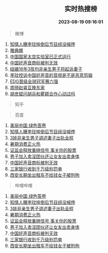 <div align="center"><h2>实时热搜榜</h2><h4>2023-08-19 09:16:01</h4></div>

> 微博  

1. [知情人曝李玟摔倒后节目组没喊停](https://s.weibo.com/weibo?q=%23%E7%9F%A5%E6%83%85%E4%BA%BA%E6%9B%9D%E6%9D%8E%E7%8E%9F%E6%91%94%E5%80%92%E5%90%8E%E8%8A%82%E7%9B%AE%E7%BB%84%E6%B2%A1%E5%96%8A%E5%81%9C%23&t=31&band_rank=1&Refer=top)<br />
2. [雅典娜](https://s.weibo.com/weibo?q=%E9%9B%85%E5%85%B8%E5%A8%9C&t=31&band_rank=2&Refer=top)<br />
3. [中国国家太空实验室已正式运行](https://s.weibo.com/weibo?q=%23%E4%B8%AD%E5%9B%BD%E5%9B%BD%E5%AE%B6%E5%A4%AA%E7%A9%BA%E5%AE%9E%E9%AA%8C%E5%AE%A4%E5%B7%B2%E6%AD%A3%E5%BC%8F%E8%BF%90%E8%A1%8C%23&t=31&band_rank=3&Refer=top)<br />
4. [中国好声音商标被判无效](https://s.weibo.com/weibo?q=%23%E4%B8%AD%E5%9B%BD%E5%A5%BD%E5%A3%B0%E9%9F%B3%E5%95%86%E6%A0%87%E8%A2%AB%E5%88%A4%E6%97%A0%E6%95%88%23&t=31&band_rank=4&Refer=top)<br />
5. [结婚16年3孩均非亲生男子将起诉妻子](https://s.weibo.com/weibo?q=%23%E7%BB%93%E5%A9%9A16%E5%B9%B43%E5%AD%A9%E5%9D%87%E9%9D%9E%E4%BA%B2%E7%94%9F%E7%94%B7%E5%AD%90%E5%B0%86%E8%B5%B7%E8%AF%89%E5%A6%BB%E5%AD%90%23&t=31&band_rank=5&Refer=top)<br />
6. [李玟控诉中国好声音的音频是不是恶意剪辑](https://s.weibo.com/weibo?q=%23%E6%9D%8E%E7%8E%9F%E6%8E%A7%E8%AF%89%E4%B8%AD%E5%9B%BD%E5%A5%BD%E5%A3%B0%E9%9F%B3%E7%9A%84%E9%9F%B3%E9%A2%91%E6%98%AF%E4%B8%8D%E6%98%AF%E6%81%B6%E6%84%8F%E5%89%AA%E8%BE%91%23&t=31&band_rank=6&Refer=top)<br />
7. [EDG晋级全球冠军赛六强](https://s.weibo.com/weibo?q=%23EDG%E6%99%8B%E7%BA%A7%E5%85%A8%E7%90%83%E5%86%A0%E5%86%9B%E8%B5%9B%E5%85%AD%E5%BC%BA%23&t=31&band_rank=7&Refer=top)<br />
8. [周琦赵睿互换东家](https://s.weibo.com/weibo?q=%23%E5%91%A8%E7%90%A6%E8%B5%B5%E7%9D%BF%E4%BA%92%E6%8D%A2%E4%B8%9C%E5%AE%B6%23&t=31&band_rank=8&Refer=top)<br />
9. [胡彦斌问胡兵和瞿颖合作心动过吗](https://s.weibo.com/weibo?q=%23%E8%83%A1%E5%BD%A6%E6%96%8C%E9%97%AE%E8%83%A1%E5%85%B5%E5%92%8C%E7%9E%BF%E9%A2%96%E5%90%88%E4%BD%9C%E5%BF%83%E5%8A%A8%E8%BF%87%E5%90%97%23&t=31&band_rank=9&Refer=top)<br />

> 知乎  


> 百度  

1. [美丽中国 绿色答卷](https://www.baidu.com/s?wd=%E7%BE%8E%E4%B8%BD%E4%B8%AD%E5%9B%BD+%E7%BB%BF%E8%89%B2%E7%AD%94%E5%8D%B7&sa=fyb_news&rsv_dl=fyb_news)<br />
2. [知情人曝李玟摔倒后节目组没喊停](https://www.baidu.com/s?wd=%E7%9F%A5%E6%83%85%E4%BA%BA%E6%9B%9D%E6%9D%8E%E7%8E%9F%E6%91%94%E5%80%92%E5%90%8E%E8%8A%82%E7%9B%AE%E7%BB%84%E6%B2%A1%E5%96%8A%E5%81%9C&sa=fyb_news&rsv_dl=fyb_news)<br />
3. [3娃非亲生男子讲述妻子出轨全程](https://www.baidu.com/s?wd=3%E5%A8%83%E9%9D%9E%E4%BA%B2%E7%94%9F%E7%94%B7%E5%AD%90%E8%AE%B2%E8%BF%B0%E5%A6%BB%E5%AD%90%E5%87%BA%E8%BD%A8%E5%85%A8%E7%A8%8B&sa=fyb_news&rsv_dl=fyb_news)<br />
4. [暑期消费正火热](https://www.baidu.com/s?wd=%E6%9A%91%E6%9C%9F%E6%B6%88%E8%B4%B9%E6%AD%A3%E7%81%AB%E7%83%AD&sa=fyb_news&rsv_dl=fyb_news)<br />
5. [证监会释放重磅信号 事关你的股票](https://www.baidu.com/s?wd=%E8%AF%81%E7%9B%91%E4%BC%9A%E9%87%8A%E6%94%BE%E9%87%8D%E7%A3%85%E4%BF%A1%E5%8F%B7+%E4%BA%8B%E5%85%B3%E4%BD%A0%E7%9A%84%E8%82%A1%E7%A5%A8&sa=fyb_news&rsv_dl=fyb_news)<br />
6. [男子加入卖淫团伙还让女友出卖身体](https://www.baidu.com/s?wd=%E7%94%B7%E5%AD%90%E5%8A%A0%E5%85%A5%E5%8D%96%E6%B7%AB%E5%9B%A2%E4%BC%99%E8%BF%98%E8%AE%A9%E5%A5%B3%E5%8F%8B%E5%87%BA%E5%8D%96%E8%BA%AB%E4%BD%93&sa=fyb_news&rsv_dl=fyb_news)<br />
7. [中国好声音商标被判无效](https://www.baidu.com/s?wd=%E4%B8%AD%E5%9B%BD%E5%A5%BD%E5%A3%B0%E9%9F%B3%E5%95%86%E6%A0%87%E8%A2%AB%E5%88%A4%E6%97%A0%E6%95%88&sa=fyb_news&rsv_dl=fyb_news)<br />
8. [三家银行收到千万级别罚单](https://www.baidu.com/s?wd=%E4%B8%89%E5%AE%B6%E9%93%B6%E8%A1%8C%E6%94%B6%E5%88%B0%E5%8D%83%E4%B8%87%E7%BA%A7%E5%88%AB%E7%BD%9A%E5%8D%95&sa=fyb_news&rsv_dl=fyb_news)<br />
9. [西安长期坐出租车不给钱女子被刑拘](https://www.baidu.com/s?wd=%E8%A5%BF%E5%AE%89%E9%95%BF%E6%9C%9F%E5%9D%90%E5%87%BA%E7%A7%9F%E8%BD%A6%E4%B8%8D%E7%BB%99%E9%92%B1%E5%A5%B3%E5%AD%90%E8%A2%AB%E5%88%91%E6%8B%98&sa=fyb_news&rsv_dl=fyb_news)<br />

> 哔哩哔哩  

1. [美丽中国 绿色答卷](https://www.baidu.com/s?wd=%E7%BE%8E%E4%B8%BD%E4%B8%AD%E5%9B%BD+%E7%BB%BF%E8%89%B2%E7%AD%94%E5%8D%B7&sa=fyb_news&rsv_dl=fyb_news)<br />
2. [知情人曝李玟摔倒后节目组没喊停](https://www.baidu.com/s?wd=%E7%9F%A5%E6%83%85%E4%BA%BA%E6%9B%9D%E6%9D%8E%E7%8E%9F%E6%91%94%E5%80%92%E5%90%8E%E8%8A%82%E7%9B%AE%E7%BB%84%E6%B2%A1%E5%96%8A%E5%81%9C&sa=fyb_news&rsv_dl=fyb_news)<br />
3. [3娃非亲生男子讲述妻子出轨全程](https://www.baidu.com/s?wd=3%E5%A8%83%E9%9D%9E%E4%BA%B2%E7%94%9F%E7%94%B7%E5%AD%90%E8%AE%B2%E8%BF%B0%E5%A6%BB%E5%AD%90%E5%87%BA%E8%BD%A8%E5%85%A8%E7%A8%8B&sa=fyb_news&rsv_dl=fyb_news)<br />
4. [暑期消费正火热](https://www.baidu.com/s?wd=%E6%9A%91%E6%9C%9F%E6%B6%88%E8%B4%B9%E6%AD%A3%E7%81%AB%E7%83%AD&sa=fyb_news&rsv_dl=fyb_news)<br />
5. [证监会释放重磅信号 事关你的股票](https://www.baidu.com/s?wd=%E8%AF%81%E7%9B%91%E4%BC%9A%E9%87%8A%E6%94%BE%E9%87%8D%E7%A3%85%E4%BF%A1%E5%8F%B7+%E4%BA%8B%E5%85%B3%E4%BD%A0%E7%9A%84%E8%82%A1%E7%A5%A8&sa=fyb_news&rsv_dl=fyb_news)<br />
6. [男子加入卖淫团伙还让女友出卖身体](https://www.baidu.com/s?wd=%E7%94%B7%E5%AD%90%E5%8A%A0%E5%85%A5%E5%8D%96%E6%B7%AB%E5%9B%A2%E4%BC%99%E8%BF%98%E8%AE%A9%E5%A5%B3%E5%8F%8B%E5%87%BA%E5%8D%96%E8%BA%AB%E4%BD%93&sa=fyb_news&rsv_dl=fyb_news)<br />
7. [中国好声音商标被判无效](https://www.baidu.com/s?wd=%E4%B8%AD%E5%9B%BD%E5%A5%BD%E5%A3%B0%E9%9F%B3%E5%95%86%E6%A0%87%E8%A2%AB%E5%88%A4%E6%97%A0%E6%95%88&sa=fyb_news&rsv_dl=fyb_news)<br />
8. [三家银行收到千万级别罚单](https://www.baidu.com/s?wd=%E4%B8%89%E5%AE%B6%E9%93%B6%E8%A1%8C%E6%94%B6%E5%88%B0%E5%8D%83%E4%B8%87%E7%BA%A7%E5%88%AB%E7%BD%9A%E5%8D%95&sa=fyb_news&rsv_dl=fyb_news)<br />
9. [西安长期坐出租车不给钱女子被刑拘](https://www.baidu.com/s?wd=%E8%A5%BF%E5%AE%89%E9%95%BF%E6%9C%9F%E5%9D%90%E5%87%BA%E7%A7%9F%E8%BD%A6%E4%B8%8D%E7%BB%99%E9%92%B1%E5%A5%B3%E5%AD%90%E8%A2%AB%E5%88%91%E6%8B%98&sa=fyb_news&rsv_dl=fyb_news)<br />
